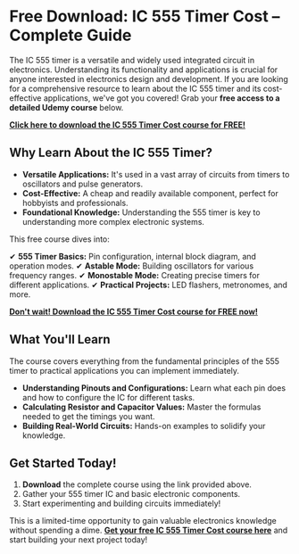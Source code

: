 # Free Download: IC 555 Timer Cost – Complete Guide

The IC 555 timer is a versatile and widely used integrated circuit in electronics. Understanding its functionality and applications is crucial for anyone interested in electronics design and development. If you are looking for a comprehensive resource to learn about the IC 555 timer and its cost-effective applications, we've got you covered! Grab your **free access to a detailed Udemy course** below.

[**Click here to download the IC 555 Timer Cost course for FREE!**](https://udemywork.com/ic-555-timer-cost)

## Why Learn About the IC 555 Timer?

*   **Versatile Applications:** It's used in a vast array of circuits from timers to oscillators and pulse generators.
*   **Cost-Effective:** A cheap and readily available component, perfect for hobbyists and professionals.
*   **Foundational Knowledge:** Understanding the 555 timer is key to understanding more complex electronic systems.

This free course dives into:

✔ **555 Timer Basics:** Pin configuration, internal block diagram, and operation modes.
✔ **Astable Mode:** Building oscillators for various frequency ranges.
✔ **Monostable Mode:** Creating precise timers for different applications.
✔ **Practical Projects:** LED flashers, metronomes, and more.

[**Don't wait! Download the IC 555 Timer Cost course for FREE now!**](https://udemywork.com/ic-555-timer-cost)

## What You'll Learn

The course covers everything from the fundamental principles of the 555 timer to practical applications you can implement immediately.

*   **Understanding Pinouts and Configurations:** Learn what each pin does and how to configure the IC for different tasks.
*   **Calculating Resistor and Capacitor Values:** Master the formulas needed to get the timings you want.
*   **Building Real-World Circuits:** Hands-on examples to solidify your knowledge.

## Get Started Today!

1.  **Download** the complete course using the link provided above.
2.  Gather your 555 timer IC and basic electronic components.
3.  Start experimenting and building circuits immediately!

This is a limited-time opportunity to gain valuable electronics knowledge without spending a dime. **[Get your free IC 555 Timer Cost course here](https://udemywork.com/ic-555-timer-cost)** and start building your next project today!
